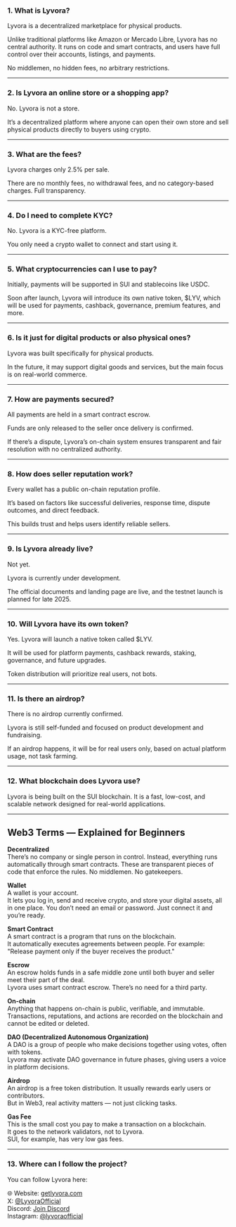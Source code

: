 

### 1. What is Lyvora?

Lyvora is a decentralized marketplace for physical products.

Unlike traditional platforms like Amazon or Mercado Libre, Lyvora has no central authority. It runs on code and smart contracts, and users have full control over their accounts, listings, and payments.

No middlemen, no hidden fees, no arbitrary restrictions.

---

### 2. Is Lyvora an online store or a shopping app?

No. Lyvora is not a store.

It’s a decentralized platform where anyone can open their own store and sell physical products directly to buyers using crypto.

---

### 3. What are the fees?

Lyvora charges only 2.5% per sale.

There are no monthly fees, no withdrawal fees, and no category-based charges. Full transparency.

---

### 4. Do I need to complete KYC?

No. Lyvora is a KYC-free platform.

You only need a crypto wallet to connect and start using it.

---

### 5. What cryptocurrencies can I use to pay?

Initially, payments will be supported in SUI and stablecoins like USDC.

Soon after launch, Lyvora will introduce its own native token, $LYV, which will be used for payments, cashback, governance, premium features, and more.

---

### 6. Is it just for digital products or also physical ones?

Lyvora was built specifically for physical products.

In the future, it may support digital goods and services, but the main focus is on real-world commerce.

---

### 7. How are payments secured?

All payments are held in a smart contract escrow.

Funds are only released to the seller once delivery is confirmed.

If there’s a dispute, Lyvora’s on-chain system ensures transparent and fair resolution with no centralized authority.

---

### 8. How does seller reputation work?

Every wallet has a public on-chain reputation profile.

It’s based on factors like successful deliveries, response time, dispute outcomes, and direct feedback.

This builds trust and helps users identify reliable sellers.

---

### 9. Is Lyvora already live?

Not yet.

Lyvora is currently under development.

The official documents and landing page are live, and the testnet launch is planned for late 2025.

---

### 10. Will Lyvora have its own token?

Yes. Lyvora will launch a native token called $LYV.

It will be used for platform payments, cashback rewards, staking, governance, and future upgrades.

Token distribution will prioritize real users, not bots.

---

### 11. Is there an airdrop?

There is no airdrop currently confirmed.

Lyvora is still self-funded and focused on product development and fundraising.

If an airdrop happens, it will be for real users only, based on actual platform usage, not task farming.

---

### 12. What blockchain does Lyvora use?

Lyvora is being built on the SUI blockchain. It is a fast, low-cost, and scalable network designed for real-world applications.

---

## Web3 Terms — Explained for Beginners

**Decentralized**  
There’s no company or single person in control. Instead, everything runs automatically through smart contracts. These are transparent pieces of code that enforce the rules. No middlemen. No gatekeepers.

**Wallet**  
A wallet is your account.  
It lets you log in, send and receive crypto, and store your digital assets, all in one place. You don’t need an email or password. Just connect it and you’re ready.

**Smart Contract**  
A smart contract is a program that runs on the blockchain.  
It automatically executes agreements between people. For example: "Release payment only if the buyer receives the product."

**Escrow**  
An escrow holds funds in a safe middle zone until both buyer and seller meet their part of the deal.  
Lyvora uses smart contract escrow. There’s no need for a third party.

**On-chain**  
Anything that happens on-chain is public, verifiable, and immutable.  
Transactions, reputations, and actions are recorded on the blockchain and cannot be edited or deleted.

**DAO (Decentralized Autonomous Organization)**  
A DAO is a group of people who make decisions together using votes, often with tokens.  
Lyvora may activate DAO governance in future phases, giving users a voice in platform decisions.

**Airdrop**  
An airdrop is a free token distribution. It usually rewards early users or contributors.  
But in Web3, real activity matters — not just clicking tasks.

**Gas Fee**  
This is the small cost you pay to make a transaction on a blockchain.  
It goes to the network validators, not to Lyvora.  
SUI, for example, has very low gas fees.

---

### 13. Where can I follow the project?

You can follow Lyvora here:

🌐 Website: [getlyvora.com](https://getlyvora.com)  
X: [@LyvoraOfficial](https://x.com/lyvoraofficial)  
Discord: [Join Discord](https://discord.gg/wa3aMU5pmH)  
Instagram: [@lyvoraofficial](https://www.instagram.com/lyvoraofficial/)




